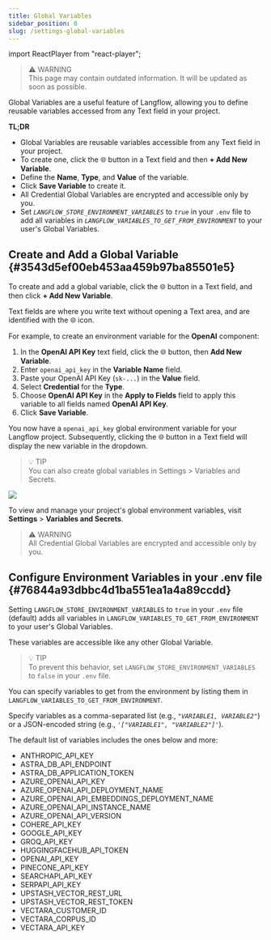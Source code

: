 ```yaml
---
title: Global Variables
sidebar_position: 0
slug: /settings-global-variables
---
```


import ReactPlayer from "react-player";

>   
> ⚠️ WARNING   
> This page may contain outdated information. It will be updated as soon as possible.  
> 


Global Variables are a useful feature of Langflow, allowing you to define reusable variables accessed from any Text field in your project.


**TL;DR**

- Global Variables are reusable variables accessible from any Text field in your project.
- To create one, click the 🌐 button in a Text field and then **+ Add New Variable**.
- Define the **Name**, **Type**, and **Value** of the variable.
- Click **Save Variable** to create it.
- All Credential Global Variables are encrypted and accessible only by you.
- Set _`LANGFLOW_STORE_ENVIRONMENT_VARIABLES`_ to _`true`_ in your `.env` file to add all variables in _`LANGFLOW_VARIABLES_TO_GET_FROM_ENVIRONMENT`_ to your user's Global Variables.

## Create and Add a Global Variable {#3543d5ef00eb453aa459b97ba85501e5}


To create and add a global variable, click the 🌐 button in a Text field, and then click **+ Add New Variable**.


Text fields are where you write text without opening a Text area, and are identified with the 🌐 icon.


For example, to create an environment variable for the **OpenAI** component:

1. In the **OpenAI API Key** text field, click the 🌐 button, then **Add New Variable**.
2. Enter `openai_api_key` in the **Variable Name** field.
3. Paste your OpenAI API Key (`sk-...`) in the **Value** field.
4. Select **Credential** for the **Type**.
5. Choose **OpenAI API Key** in the **Apply to Fields** field to apply this variable to all fields named **OpenAI API Key**.
6. Click **Save Variable**.

You now have a `openai_api_key` global environment variable for your Langflow project.
Subsequently, clicking the 🌐 button in a Text field will display the new variable in the dropdown.


> 💡 TIP  
> You can also create global variables in Settings &gt; Variables and Secrets.  
> 


![](./418277339.png)


To view and manage your project's global environment variables, visit **Settings** &gt; **Variables and Secrets**.


> ⚠️ WARNING  
> All Credential Global Variables are encrypted and accessible only by you.  
> 


## Configure Environment Variables in your .env file {#76844a93dbbc4d1ba551ea1a4a89ccdd}


Setting `LANGFLOW_STORE_ENVIRONMENT_VARIABLES` to `true` in your `.env` file (default) adds all variables in `LANGFLOW_VARIABLES_TO_GET_FROM_ENVIRONMENT` to your user's Global Variables.


These variables are accessible like any other Global Variable.


> 💡 TIP  
> To prevent this behavior, set `LANGFLOW_STORE_ENVIRONMENT_VARIABLES` to `false` in your `.env` file.  
> 


You can specify variables to get from the environment by listing them in `LANGFLOW_VARIABLES_TO_GET_FROM_ENVIRONMENT`.


Specify variables as a comma-separated list (e.g., _`"VARIABLE1, VARIABLE2"`_) or a JSON-encoded string (e.g., _`'["VARIABLE1", "VARIABLE2"]'`_).


The default list of variables includes the ones below and more:

- ANTHROPIC_API_KEY
- ASTRA_DB_API_ENDPOINT
- ASTRA_DB_APPLICATION_TOKEN
- AZURE_OPENAI_API_KEY
- AZURE_OPENAI_API_DEPLOYMENT_NAME
- AZURE_OPENAI_API_EMBEDDINGS_DEPLOYMENT_NAME
- AZURE_OPENAI_API_INSTANCE_NAME
- AZURE_OPENAI_API_VERSION
- COHERE_API_KEY
- GOOGLE_API_KEY
- GROQ_API_KEY
- HUGGINGFACEHUB_API_TOKEN
- OPENAI_API_KEY
- PINECONE_API_KEY
- SEARCHAPI_API_KEY
- SERPAPI_API_KEY
- UPSTASH_VECTOR_REST_URL
- UPSTASH_VECTOR_REST_TOKEN
- VECTARA_CUSTOMER_ID
- VECTARA_CORPUS_ID
- VECTARA_API_KEY

<ReactPlayer controls url="https://prod-files-secure.s3.us-west-2.amazonaws.com/09f11537-5a5b-4f56-9e8d-de8ebcfae549/7030d3ff-3ecd-44db-8640-9c2295b4e3bc/langflow_global_variables.mp4?X-Amz-Algorithm=AWS4-HMAC-SHA256&X-Amz-Content-Sha256=UNSIGNED-PAYLOAD&X-Amz-Credential=AKIAT73L2G45HZZMZUHI%2F20240712%2Fus-west-2%2Fs3%2Faws4_request&X-Amz-Date=20240712T214828Z&X-Amz-Expires=3600&X-Amz-Signature=3d50b75e182a14cfbd60d708088f5b24f3922dff74d4487a04e27ec149712197&X-Amz-SignedHeaders=host&x-id=GetObject" />

